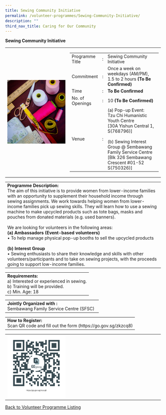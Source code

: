 ```yaml
---
title: Sewing Community Initiative
permalink: /volunteer-programmes/Sewing-Community-Initiative/
description: ""
third_nav_title: Caring for Our Community
---
```

**Sewing Community Initiative**

<table border="0" width="100%">
	<tr>
		<td width="40%">
			<img src="/images/Sewers'%20Community.png" style="width=200px;height=auto;"/>
		</td>
		<td width="60%">
			<table border="0" width="100%">
				<tr>
					<td width="20%">
						Programme Title
					</td>
					<td width="5%">
						:
					</td>
					<td  width="75%">
						Sewing Community Initiative
					</td>
				</tr>
				<tr>
					<td width="20%">
						Commitment
					</td>
					<td width="5%">
						:
					</td>
					<td  width="75%">
						Once a week on weekdays (AM/PM), 1.5 to 2 hours <b>(To Be Confirmed)</b>
					</td>
				</tr>
				<tr>
					<td width="20%">
						Time
					</td>
					<td width="5%">
						:
					</td>
					<td  width="75%">
						<b>To Be Confirmed</b>
					</td>
				</tr>
				<tr>
					<td width="20%">
						No. of Openings
					</td>
					<td width="5%">
						:
					</td>
					<td  width="75%">
						10 <b>(To Be Confirmed)</b>
					</td>
				</tr>
				<tr>
					<td width="20%">
						Venue
					</td>
					<td width="5%">
						:
					</td>
					<td  width="75%">
						(a)	Pop-up Event:<br>
Tzu Chi Humanistic Youth Centre<br>
   [30A Yishun Central 1, S(768796)]<br><br>(b)	Sewing Interest Group @ Sembawang Family Service Centre<br>[Blk 326 Sembawang Crescent #01-52 S(750326)]
					</td>
				</tr>
			</table>
		</td>
	</tr>
</table>

<table border="0" width="100%">
	<tr>
		<td>
			<b>Programme Description:</b><br>
			   The aim of this initiative is to provide women from lower-income families with an opportunity to supplement their household income through sewing assignments. We work towards helping women from lower-income families pick up sewing skills. They will learn how to use a sewing machine to make upcycled products such as tote bags, masks and pouches from donated materials (e.g. used banners).<br>
<br>We are looking for volunteers in the following areas:<br> 
<b>(a)	Ambassadors (Event-based volunteers)</b><br>
•	To help manage physical pop-up booths to sell the upcycled products<br> 
<br><b>(b)	Interest Group</b><br>
•	Sewing enthusiasts to share their knowledge and skills with other volunteers/participants and to take on sewing projects, with the proceeds going to support low-income families.<br>
		</td>
	</tr>
</table>

<table border="0" width="100%">
	<tr>
		<td>
			<b>Requirements:</b><br>
			a) Interested or experienced in sewing.<br>
b) Training will be provided.<br>
			c) Min. Age: 18
		</td>
	</tr>
</table>

<table border="0" width="100%">
	<tr>
		<td>
			<b>Jointly Organized with :</b><br>Sembawang Family Service Centre (SFSC)
			&nbsp;
		</td>
	</tr>
</table>

<table border="0" width="100%">
	<tr>
		<td>
			<b>How to Register:</b><br>
			Scan QR code and fill out the form (https://go.gov.sg/zkzcq8)<br>
		</td>
	</tr>
</table>

<table border="0" width="100%">
	<tr>
		<td width="40%">
			<img src="/images/Sewers'%20Community%20Initiative-QR.png" style="width=200px;height=auto;"/>
		</td>
		<td>
			&nbsp;
		</td>
	</tr>
	</table>
	
<a href="/volunteer-programmes/Programmes">
	Back to Volunteer Programme Listing
	</a>